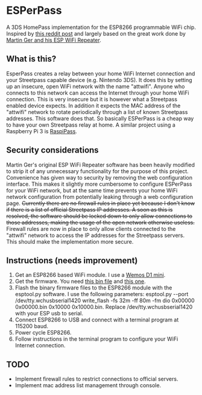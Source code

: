 # ESPerPass
A 3DS HomePass implementation for the ESP8266 programmable WiFi chip.
Inspired by [this reddit post](https://www.reddit.com/r/3DS/comments/80k0qb/homepass_for_cheap_using_an_esp8266/)
and largely based on the great work done by [Martin Ger and his ESP WiFi Repeater](https://github.com/martin-ger/esp_wifi_repeater).

## What is this?
EsperPass creates a relay between your home WiFi Internet connection and your Streetpass capable device (e.g. Nintendo 3DS). It does this by setting up an insecure, open WiFi network with the name "attwifi". Anyone who connects to this network can access the Internet through your home WiFi connection. This is very insecure but it is however what a Streetpass enabled device expects. In addition it expects the MAC address of the "attwifi" network to rotate periodically through a list of known Streetpass addresses. This software does that.
So basically ESPerPass is a cheap way to have your own Streetpass relay at home.
A similar project using a Raspberry Pi 3 is [RaspiPass](https://github.com/Pinchie/RaspiPass).

## Security considerations
Martin Ger's original ESP WiFi Repeater software has been heavily modified to strip it of any unnecessary functionality for the purpose of this project. Convenience has given way to security by removing the web configuration interface. This makes it slightly more cumbersome to configure ESPerPass for your WiFi network, but at the same time prevents your home WiFi network configuration from potentially leaking through a web configuration page.
~~Currently there are no firewall rules in place yet because I don't know if there is a list of official Streetpass IP addresses. A soon as this is resolved, the software should be locked down to only allow connections to those addresses, making the usage of the open network otherwise useless.~~
Firewall rules are now in place to only allow clients connected to the "attwifi" network to access the IP addresses for the Streetpass servers. This should make the implementation more secure.

## Instructions (needs improvement)
1. Get an ESP8266 based WiFi module. I use a [Wemos D1 mini](https://www.aliexpress.com/item/ESP8266-ESP12-ESP-12-WeMos-D1-Mini-WIFI-Dev-Kit-Development-Board-NodeMCU-Lua/32653918483.html).
2. Get the firmware. You need [this bin file](https://github.com/michaelshmitty/esperpass/raw/master/firmware/0x00000.bin) and [this one](https://github.com/michaelshmitty/esperpass/raw/master/firmware/0x00000.bin).
3. Flash the binary firmware files to the ESP8266 module with the esptool.py software. I use the following parameters: esptool.py --port /dev/tty.wchusbserial1420 write_flash -fs 32m -ff 80m -fm dio 0x00000 0x00000.bin 0x10000 0x10000.bin.
Replace /dev/tty.wchusbserial1420 with your ESP usb to serial.
4. Connect ESP8266 to USB and connect with a terminal program at 115200 baud.
5. Power cycle ESP8266.
6. Follow instructions in the terminal program to configure your WiFi Internet connection.

## TODO
* Implement firewall rules to restrict connections to official servers.
* Implement mac address list management through console.
